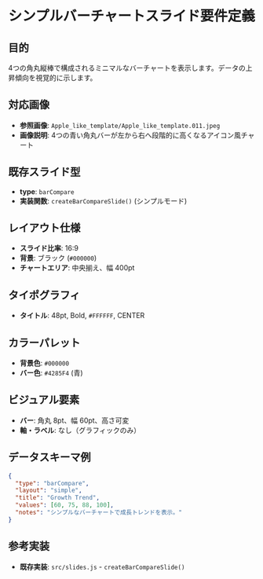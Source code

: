 # シンプルバーチャートスライド要件定義

## 目的
4つの角丸縦棒で構成されるミニマルなバーチャートを表示します。データの上昇傾向を視覚的に示します。

## 対応画像
- **参照画像**: `Apple_like_template/Apple_like_template.011.jpeg`
- **画像説明**: 4つの青い角丸バーが左から右へ段階的に高くなるアイコン風チャート

## 既存スライド型
- **type**: `barCompare`
- **実装関数**: `createBarCompareSlide()` (シンプルモード)

## レイアウト仕様
- **スライド比率**: 16:9
- **背景**: ブラック (`#000000`)
- **チャートエリア**: 中央揃え、幅 400pt

## タイポグラフィ
- **タイトル**: 48pt, Bold, `#FFFFFF`, CENTER

## カラーパレット
- **背景色**: `#000000`
- **バー色**: `#4285F4` (青)

## ビジュアル要素
- **バー**: 角丸 8pt、幅 60pt、高さ可変
- **軸・ラベル**: なし（グラフィックのみ）

## データスキーマ例
```json
{
  "type": "barCompare",
  "layout": "simple",
  "title": "Growth Trend",
  "values": [60, 75, 88, 100],
  "notes": "シンプルなバーチャートで成長トレンドを表示。"
}
```

## 参考実装
- **既存実装**: `src/slides.js` - `createBarCompareSlide()`
